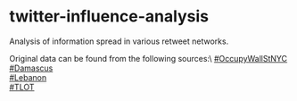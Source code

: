 # twitter-influence-analysis
Analysis of information spread in various retweet networks.

Original data can be found from the following sources:\ 
[#OccupyWallStNYC](https://networkrepository.com/rt-occupywallstnyc.php)\
[#Damascus](https://networkrepository.com/rt-damascus.php)\
[#Lebanon](https://networkrepository.com/rt-lebanon.php)\
[#TLOT](https://networkrepository.com/rt-tlot.php)
